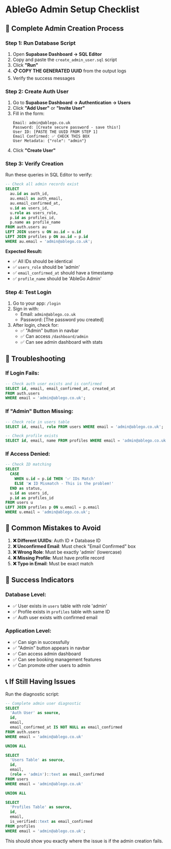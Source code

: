 # AbleGo Admin Setup Checklist

## 🎯 **Complete Admin Creation Process**

### **Step 1: Run Database Script**
1. Open **Supabase Dashboard → SQL Editor**
2. Copy and paste the `create_admin_user.sql` script
3. Click **"Run"**
4. **📋 COPY THE GENERATED UUID** from the output logs
5. Verify the success messages

### **Step 2: Create Auth User**
1. Go to **Supabase Dashboard → Authentication → Users**
2. Click **"Add User"** or **"Invite User"**
3. Fill in the form:
   ```
   Email: admin@ablego.co.uk
   Password: [Create secure password - save this!]
   User ID: [PASTE THE UUID FROM STEP 1]
   Email Confirmed: ✅ CHECK THIS BOX
   User Metadata: {"role": "admin"}
   ```
4. Click **"Create User"**

### **Step 3: Verify Creation**
Run these queries in SQL Editor to verify:

```sql
-- Check all admin records exist
SELECT 
  au.id as auth_id,
  au.email as auth_email,
  au.email_confirmed_at,
  u.id as users_id,
  u.role as users_role,
  p.id as profiles_id,
  p.name as profile_name
FROM auth.users au
LEFT JOIN users u ON au.id = u.id  
LEFT JOIN profiles p ON au.id = p.id
WHERE au.email = 'admin@ablego.co.uk';
```

**Expected Result:**
- ✅ All IDs should be identical
- ✅ `users_role` should be 'admin'
- ✅ `email_confirmed_at` should have a timestamp
- ✅ `profile_name` should be 'AbleGo Admin'

### **Step 4: Test Login**
1. Go to your app: `/login`
2. Sign in with:
   - Email: `admin@ablego.co.uk`
   - Password: [The password you created]
3. After login, check for:
   - ✅ "Admin" button in navbar
   - ✅ Can access `/dashboard/admin`
   - ✅ Can see admin dashboard with stats

## 🔧 **Troubleshooting**

### **If Login Fails:**
```sql
-- Check auth user exists and is confirmed
SELECT id, email, email_confirmed_at, created_at 
FROM auth.users 
WHERE email = 'admin@ablego.co.uk';
```

### **If "Admin" Button Missing:**
```sql
-- Check role in users table
SELECT id, email, role FROM users WHERE email = 'admin@ablego.co.uk';

-- Check profile exists
SELECT id, email, name FROM profiles WHERE email = 'admin@ablego.co.uk';
```

### **If Access Denied:**
```sql
-- Check ID matching
SELECT 
  CASE 
    WHEN u.id = p.id THEN '✅ IDs Match'
    ELSE '❌ ID Mismatch - This is the problem!'
  END as status,
  u.id as users_id,
  p.id as profiles_id
FROM users u
LEFT JOIN profiles p ON u.email = p.email
WHERE u.email = 'admin@ablego.co.uk';
```

## 🚨 **Common Mistakes to Avoid**

1. **❌ Different UUIDs**: Auth ID ≠ Database ID
2. **❌ Unconfirmed Email**: Must check "Email Confirmed" box
3. **❌ Wrong Role**: Must be exactly 'admin' (lowercase)
4. **❌ Missing Profile**: Must have profile record
5. **❌ Typo in Email**: Must be exact match

## 🎉 **Success Indicators**

### **Database Level:**
- ✅ User exists in `users` table with role 'admin'
- ✅ Profile exists in `profiles` table with same ID
- ✅ Auth user exists with confirmed email

### **Application Level:**
- ✅ Can sign in successfully
- ✅ "Admin" button appears in navbar
- ✅ Can access admin dashboard
- ✅ Can see booking management features
- ✅ Can promote other users to admin

## 📞 **If Still Having Issues**

Run the diagnostic script:
```sql
-- Complete admin user diagnostic
SELECT 
  'Auth User' as source,
  id,
  email,
  email_confirmed_at IS NOT NULL as email_confirmed
FROM auth.users 
WHERE email = 'admin@ablego.co.uk'

UNION ALL

SELECT 
  'Users Table' as source,
  id,
  email,
  (role = 'admin')::text as email_confirmed
FROM users 
WHERE email = 'admin@ablego.co.uk'

UNION ALL

SELECT 
  'Profiles Table' as source,
  id,
  email,
  is_verified::text as email_confirmed
FROM profiles 
WHERE email = 'admin@ablego.co.uk';
```

This should show you exactly where the issue is if the admin creation fails.